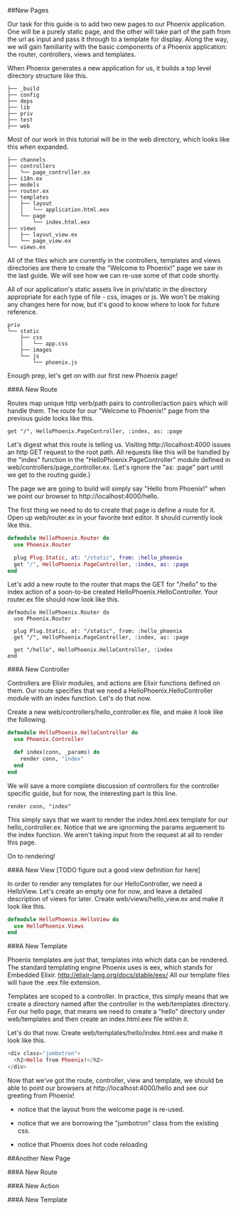 ##New Pages

Our task for this guide is to add two new pages to our Phoenix application. One will be a purely static page, and the other will take part of the path from the url as input and pass it through to a template for display. Along the way, we will gain familiarity with the basic components of a Phoenix application: the router, controllers, views and templates.


When Phoenix generates a new application for us, it builds a top level directory structure like this.

```
├── _build
├── config
├── deps
├── lib
├── priv
├── test
├── web
```


Most of our work in this tutorial will be in the web directory, which looks like this when expanded.

```
├── channels
├── controllers
│   └── page_controller.ex
├── i18n.ex
├── models
├── router.ex
├── templates
│   ├── layout
│   │   └── application.html.eex
│   └── page
│       └── index.html.eex
├── views
│   ├── layout_view.ex
│   └── page_view.ex
└── views.ex
```

All of the files which are currently in the controllers, templates and views directories are there to create the "Welcome to Phoenix!" page we saw in the last guide. We will see how we can re-use some of that code shortly.

All of our application's static assets live in priv/static in the directory appropriate for each type of file - css, images or js. We won't be making any changes here for now, but it's good to know where to look for future reference.

```
priv
└── static
    ├── css
    │   └── app.css
    ├── images
    └── js
        └── phoenix.js
```

Enough prep, let's get on with our first new Phoenix page!


###A New Route

Routes map unique http verb/path pairs to controller/action pairs which will handle them. The route for our "Welcome to Phoenix!" page from the previous guide looks like this.

```
get "/", HelloPhoenix.PageController, :index, as: :page
```

Let's digest what this route is telling us. Visiting http://localhost:4000 issues an http GET request to the root path. All requests like this will be handled by the "index" function in the "HelloPhoenix.PageController" module defined in web/controllers/page_controller.ex. (Let's ignore the "as: :page" part until we get to the routing guide.)

The page we are going to build will simply say "Hello from Phoenix!" when we point our browser to http://localhost:4000/hello.

The first thing we need to do to create that page is define a route for it. Open up web/router.ex in your favorite text editor. It should currently look like this.

``` elixir
defmodule HelloPhoenix.Router do
  use Phoenix.Router

  plug Plug.Static, at: "/static", from: :hello_phoenix
  get "/", HelloPhoenix.PageController, :index, as: :page
end
```

Let's add a new route to the router that maps the GET for "/hello" to the index action of a soon-to-be created HelloPhoenix.HelloController. Your router.ex file should now look like this.

```
defmodule HelloPhoenix.Router do
  use Phoenix.Router

  plug Plug.Static, at: "/static", from: :hello_phoenix
  get "/", HelloPhoenix.PageController, :index, as: :page

  get "/hello", HelloPhoenix.HelloController, :index
end
```

###A New Controller

Controllers are Elixir modules, and actions are Elixir functions defined on them. Our route specifies that we need a HelloPhoenix.HelloController module with an index function. Let's do that now.

Create a new web/controllers/hello_controller.ex file, and make it look like the following.

``` elixir
defmodule HelloPhoenix.HelloController do
  use Phoenix.Controller

  def index(conn, _params) do
    render conn, "index"
  end
end
```

We will save a more complete discussion of controllers for the controller specific guide, but for now, the interesting part is this line.

```
render conn, "index"
```

This simply says that we want to render the index.html.eex template for our hello_controller.ex. Notice that we are ignorming the params arguement to the index function. We aren't taking input from the request at all to render this page.

On to rendering!

###A New View
[TODO figure out a good view definition for here]

In order to render any templates for our HelloController, we need a HelloView. Let's create an empty one for now, and leave a detailed description of views for later. Create web/views/hello_view.ex and make it look like this.

``` elixir
defmodule HelloPhoenix.HelloView do
  use HelloPhoenix.Views
end
```

###A New Template

Phoenix templates are just that, templates into which data can be rendered. The standard templating engine Phoenix uses is eex, which stands for Embedded Elixir. http://elixir-lang.org/docs/stable/eex/ All our template files will have the .eex file extension.

Templates are scoped to a controller. In practice, this simply means that we create a directory named after the controller in the web/templates directory. For our hello page, that means we need to create a "hello" directory under web/templates and then create an index.html.eex file within it.

Let's do that now. Create web/templates/hello/index.html.eex and make it look like this.

``` elixir
<div class="jumbotron">
  <h2>Hello from Phoenix!</h2>
</div>
```

Now that we've got the route, controller, view and template, we should be able to point our browsers at http://localhost:4000/hello and see our greeting from Phoenix!

- notice that the layout from the welcome page is re-used.

- notice that we are borrowing the "jumbotron" class from the existing css.

- notice that Phoenix does hot code reloading


##Another New Page

###A New Route

###A New Action

###A New Template
